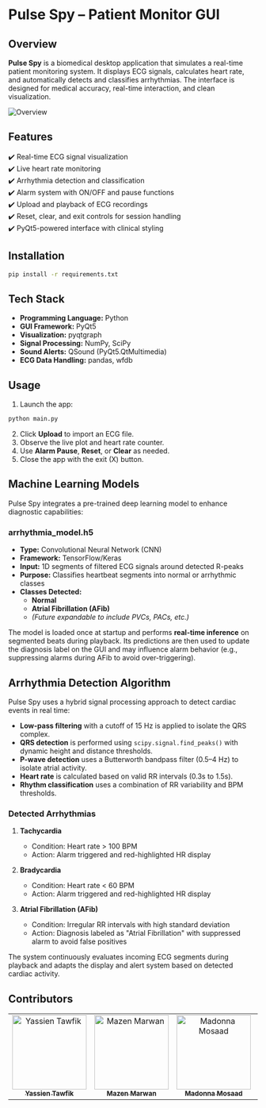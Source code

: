 # Pulse Spy – Patient Monitor GUI

## Overview

**Pulse Spy** is a biomedical desktop application that simulates a real-time patient monitoring system. It displays ECG signals, calculates heart rate, and automatically detects and classifies arrhythmias. The interface is designed for medical accuracy, real-time interaction, and clean visualization.

![Overview](https://github.com/user-attachments/assets/e843b8d5-dc87-43bc-9672-68e6d9f01aa6)

## Features

✔️ Real-time ECG signal visualization  
✔️ Live heart rate monitoring  
✔️ Arrhythmia detection and classification  
✔️ Alarm system with ON/OFF and pause functions  
✔️ Upload and playback of ECG recordings  
✔️ Reset, clear, and exit controls for session handling  
✔️ PyQt5-powered interface with clinical styling

## Installation

```bash
pip install -r requirements.txt
````

## Tech Stack

* **Programming Language:** Python
* **GUI Framework:** PyQt5
* **Visualization:** pyqtgraph
* **Signal Processing:** NumPy, SciPy
* **Sound Alerts:** QSound (PyQt5.QtMultimedia)
* **ECG Data Handling:** pandas, wfdb

## Usage

1. Launch the app:

```bash
python main.py
```

2. Click **Upload** to import an ECG file.
3. Observe the live plot and heart rate counter.
4. Use **Alarm Pause**, **Reset**, or **Clear** as needed.
5. Close the app with the exit (X) button.

## Machine Learning Models

Pulse Spy integrates a pre-trained deep learning model to enhance diagnostic capabilities:

### arrhythmia_model.h5

- **Type:** Convolutional Neural Network (CNN)
- **Framework:** TensorFlow/Keras
- **Input:** 1D segments of filtered ECG signals around detected R-peaks
- **Purpose:** Classifies heartbeat segments into normal or arrhythmic classes
- **Classes Detected:**
    - **Normal**
    - **Atrial Fibrillation (AFib)**
    - *(Future expandable to include PVCs, PACs, etc.)*

The model is loaded once at startup and performs **real-time inference** on segmented beats during playback. Its predictions are then used to update the diagnosis label on the GUI and may influence alarm behavior (e.g., suppressing alarms during AFib to avoid over-triggering).

## Arrhythmia Detection Algorithm

Pulse Spy uses a hybrid signal processing approach to detect cardiac events in real time:

* **Low-pass filtering** with a cutoff of 15 Hz is applied to isolate the QRS complex.
* **QRS detection** is performed using `scipy.signal.find_peaks()` with dynamic height and distance thresholds.
* **P-wave detection** uses a Butterworth bandpass filter (0.5–4 Hz) to isolate atrial activity.
* **Heart rate** is calculated based on valid RR intervals (0.3s to 1.5s).
* **Rhythm classification** uses a combination of RR variability and BPM thresholds.

### Detected Arrhythmias

1. **Tachycardia**

    * Condition: Heart rate > 100 BPM
    * Action: Alarm triggered and red-highlighted HR display

2. **Bradycardia**

    * Condition: Heart rate < 60 BPM
    * Action: Alarm triggered and red-highlighted HR display

3. **Atrial Fibrillation (AFib)**

    * Condition: Irregular RR intervals with high standard deviation
    * Action: Diagnosis labeled as "Atrial Fibrillation" with suppressed alarm to avoid false positives

The system continuously evaluates incoming ECG segments during playback and adapts the display and alert system based on detected cardiac activity.

## Contributors

<div>
<table align="center">
  <tr>
        <td align="center">
      <a href="https://github.com/YassienTawfikk" target="_blank">
        <img src="https://avatars.githubusercontent.com/u/126521373?v=4" width="150px;" alt="Yassien Tawfik"/>
        <br />
        <sub><b>Yassien Tawfik</b></sub>
      </a>
    </td>
      <td align="center">
      <a href="https://github.com/Mazenmarwan023" target="_blank">
        <img src="https://avatars.githubusercontent.com/u/127551364?v=4" width="150px;" alt="Mazen Marwan"/>
        <br />
        <sub><b>Mazen Marwan</b></sub>
      </a>
    </td>    
    <td align="center">
      <a href="https://github.com/madonna-mosaad" target="_blank">
        <img src="https://avatars.githubusercontent.com/u/127048836?v=4" width="150px;" alt="Madonna Mosaad"/>
        <br />
        <sub><b>Madonna Mosaad</b></sub>
      </a>
    </td>
        <td align="center">
      <a href="https://github.com/nancymahmoud1" target="_blank">
        <img src="https://avatars.githubusercontent.com/u/125357872?v=4" width="150px;" alt="Nancy Mahmoud"/>
        <br />
        <sub><b>Nancy Mahmoud</b></sub>
      </a>
    </td>
    </td>
        <td align="center">
      <a href="https://github.com/mohamedddyasserr" target="_blank">
        <img src="https://avatars.githubusercontent.com/u/126451832?v=4" width="150px;" alt="Mohamed Yasser"/>
        <br />
        <sub><b>Mohamed Yasser</b></sub>
      </a>
    </td>    
      <td align="center">
      <a href="https://github.com/yousseftaha167" target="_blank">
        <img src="https://avatars.githubusercontent.com/u/128304243?v=4" width="150px;" alt="Youssef Taha"/>
        <br />
        <sub><b>Youssef Taha</b></sub>
      </a>
    </td>    
  </tr>
</table>
</div>
